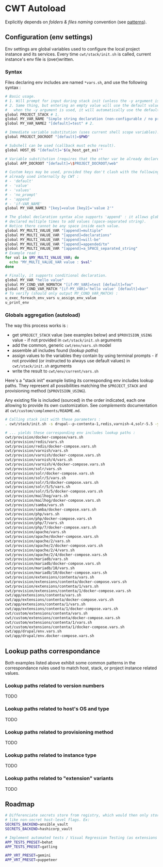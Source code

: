 # CWT Autoload

Explicitly depends on *folders & files naming* convention (see [patterns](https://paulmicha.github.io/common-web-tools/about/patterns.html)).

## Configuration (env settings)

Env settings are global variables used to configure the local project instance and its services. Every time `cwt/stack/init.sh` is called, current instance's env file is (over)written.

### Syntax

Files declaring env includes are named `*vars.sh`, and use the following syntax :

```sh
# Basic usage.
# 1. Will prompt for input during stack init (unless the -y argument is used).
# 2. Same thing, but entering an empty value will use the default value. Also,
#   when the -y argument is used, it will automatically use the default.
global PROJECT_STACK # 1.
global MY_VAR_NAME "Simple string declaration (non-configurable / no prompt to customize during init)"
global MY_VAR_NAME2 "[default]=test" # 2.

# Immediate variable substitution (uses current shell scope variables).
global PROJECT_DOCROOT "[default]=$PWD"

# Subshell can be used (callback must echo result).
global HOST_OS "[default]='$(u_host_get_os)'"

# Variable substitution (requires that the other var be already declared).
global APP_DOCROOT "[default]=\$PROJECT_DOCROOT/web"

# Custom keys may be used, provided they don't clash with the following keys
# already used internally by CWT :
# - 'default'
# - 'value'
# - 'values'
# - 'no_prompt'
# - 'append'
# - 'if-VAR_NAME'
global MY_VAR_NAME3 "[key]=value [key2]='value 2'"

# The global declaration syntax also supports 'append' : it allows globals to be
# declared multiple times to add values (space-separated string).
# Notice there cannot be any space inside each value.
global MY_MULTI_VALUE_VAR "[append]=multiple"
global MY_MULTI_VALUE_VAR "[append]=declarations"
global MY_MULTI_VALUE_VAR "[append]=will-be"
global MY_MULTI_VALUE_VAR "[append]=appended/to"
global MY_MULTI_VALUE_VAR "[append]=a_SPACE_separated_string"
# Example read :
for val in $MY_MULTI_VALUE_VAR; do
  echo "MY_MULTI_VALUE_VAR value : $val"
done

# Finally, it supports conditional declaration.
global MY_VAR "hello value"
global MY_COND_VAR_NOMATCH "[if-MY_VAR]=test [default]=foo"
global MY_COND_VAR_MATCH "[if-MY_VAR]='hello value' [default]=bar"
# To verify (should only output MY_COND_VAR_MATCH) :
u_exec_foreach_env_vars u_assign_env_value
u_print_env
```

### Globals aggregation (autoload)

The way this process works is :

- get `$PROJECT_STACK` value (see examples below) and `$PROVISION_USING` value - if not provided in `cwt/stack/init.sh` arguments
- add the common, generic `cwt/env/vars.sh` model
- assemble all includes found (*lookup paths*)
- assign values to the variables they contain by using terminal prompts - if not provided (or instructed to always use default values) in `cwt/stack/init.sh` arguments
- write the result to `cwt/env/current/vars.sh`

Here's a "stack init" example listing its corresponding env includes lookup paths. They represent all possibilities matching the `$PROJECT_STACK` and provisioning method (`$PROVISION_USING`).

Any existing file is included (sourced) in the order indicated, each one allowing to provide its own customization. See *complements* documentation at `cwt/custom/complements/README.md`.

```sh
# Calling stack init with these parameters :
. cwt/stack/init.sh -s drupal--p-contenta-1,redis,varnish-4,solr-5.5 -y

# ... yields these corresponding env includes lookup paths :
cwt/provision/docker-compose/vars.sh
cwt/provision/redis/vars.sh
cwt/provision/redis/docker-compose.vars.sh
cwt/provision/varnish/vars.sh
cwt/provision/varnish/docker-compose.vars.sh
cwt/provision/varnish/4/vars.sh
cwt/provision/varnish/4/docker-compose.vars.sh
cwt/provision/solr/vars.sh
cwt/provision/solr/docker-compose.vars.sh
cwt/provision/solr/5/vars.sh
cwt/provision/solr/5/docker-compose.vars.sh
cwt/provision/solr/5/5/vars.sh
cwt/provision/solr/5/5/docker-compose.vars.sh
cwt/provision/mailhog/vars.sh
cwt/provision/mailhog/docker-compose.vars.sh
cwt/provision/samba/vars.sh
cwt/provision/samba/docker-compose.vars.sh
cwt/provision/php/vars.sh
cwt/provision/php/docker-compose.vars.sh
cwt/provision/php/7/vars.sh
cwt/provision/php/7/docker-compose.vars.sh
cwt/provision/apache/vars.sh
cwt/provision/apache/docker-compose.vars.sh
cwt/provision/apache/2/vars.sh
cwt/provision/apache/2/docker-compose.vars.sh
cwt/provision/apache/2/4/vars.sh
cwt/provision/apache/2/4/docker-compose.vars.sh
cwt/provision/mariadb/vars.sh
cwt/provision/mariadb/docker-compose.vars.sh
cwt/provision/mariadb/10/vars.sh
cwt/provision/mariadb/10/docker-compose.vars.sh
cwt/provision/extensions/contenta/vars.sh
cwt/provision/extensions/contenta/docker-compose.vars.sh
cwt/provision/extensions/contenta/1/vars.sh
cwt/provision/extensions/contenta/1/docker-compose.vars.sh
cwt/app/extensions/contenta/vars.sh
cwt/app/extensions/contenta/docker-compose.vars.sh
cwt/app/extensions/contenta/1/vars.sh
cwt/app/extensions/contenta/1/docker-compose.vars.sh
cwt/custom/extensions/contenta/vars.sh
cwt/custom/extensions/contenta/docker-compose.vars.sh
cwt/custom/extensions/contenta/1/vars.sh
cwt/custom/extensions/contenta/1/docker-compose.vars.sh
cwt/app/drupal/env.vars.sh
cwt/app/drupal/env.docker-compose.vars.sh
```

## Lookup paths correspondance

Both examples listed above exhibit some common patterns in the correspondance rules used to match host, stack, or project instance related values.

### Lookup paths related to version numbers

TODO

### Lookup paths related to host's OS and type

TODO

### Lookup paths related to provisioning method

TODO

### Lookup paths related to instance type

TODO

### Lookup paths related to "extension" variants

TODO

## Roadmap

```sh
# Differenciate secrets store from registry, which would then only store things
# like non-secret host-level flags. Ex:
SECRETS_BACKEND=ansible_vault
SECRETS_BACKEND=hashicorp_vault

# Implement automated tests / Visual Regression Testing (as extensions ?) - ex:
APP_TESTS_PRESET=behat
APP_TESTS_PRESET=gatling

APP_VRT_PRESET=gemini
APP_VRT_PRESET=puppeteer
```
